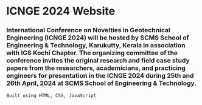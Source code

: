 # ICNGE 2024 Website

### International Conference on Novelties in Geotechnical Engineering (ICNGE 2024) will be hosted by SCMS School of Engineering & Technology, Karukutty, Kerala in association with IGS Kochi Chapter. The organizing committee of the conference invites the original research and field case study papers from the researchers, academicians, and practicing engineers for presentation in the ICNGE 2024 during 25th and 26th April, 2024 at SCMS School of Engineering & Technology.

```Built using HTML, CSS, JavaScript```
